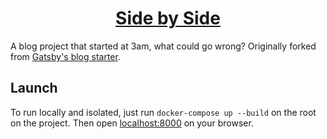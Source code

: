 <h1 align="center">
  <a href="https://nifty-allen-9641e5.netlify.com/">Side by Side</a>
</h1>

A blog project that started at 3am, what could go wrong? Originally forked from 
[Gatsby's blog starter](https://github.com/gatsbyjs/gatsby-starter-blog).

## Launch

To run locally and isolated, just run `docker-compose up --build` on 
the root on the project. Then open [localhost:8000](http://localhost:8000)
on your browser.

